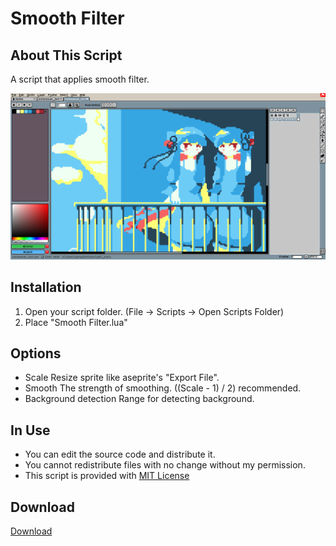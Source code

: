 # Smooth Filter

## About This Script

 A script that applies smooth filter.

 ![screenshot](https://github.com/Tsukina-7mochi/aseprite-scripts/blob/master/smoothFilter/screenshot.png)

## Installation

 1. Open your script folder.
      (File -> Scripts -> Open Scripts Folder)
 2. Place "Smooth Filter.lua"

## Options
- Scale
 Resize sprite like aseprite's "Export File".
- Smooth
 The strength of smoothing. ((Scale - 1) / 2) recommended.
- Background detection
 Range for detecting background.

## In Use

- You can edit the source code and distribute it.
- You cannot redistribute files with no change without my permission.
- This script is provided with [MIT License](https://github.com/Tsukina-7mochi/aseprite-scripts/blob/master/LICENSE)

## Download

[Download](https://raw.githubusercontent.com/Tsukina-7mochi/aseprite-scripts/master/smoothFilter/Smooth%20Filter.lua)
